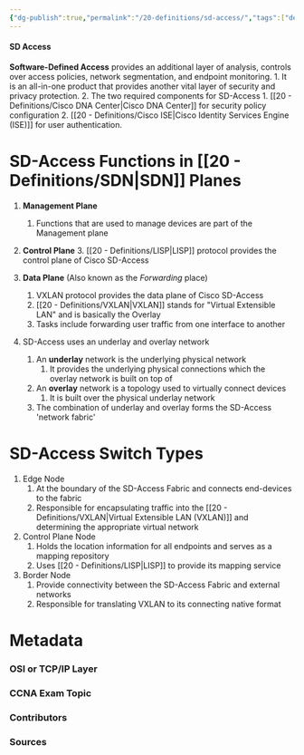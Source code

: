 ```yaml
---
{"dg-publish":true,"permalink":"/20-definitions/sd-access/","tags":["defs_ccna"]}
---
```


#### SD Access
**Software-Defined Access** provides an additional layer of analysis, controls over access policies, network segmentation, and endpoint monitoring.
	1. It is an all-in-one product that provides another vital layer of security and privacy protection.
	2. The two required components for SD-Access
		1. [[20 - Definitions/Cisco DNA Center\|Cisco DNA Center]] for security policy configuration
		2. [[20 - Definitions/Cisco ISE\|Cisco Identity Services Engine (ISE)]] for user authentication.

# SD-Access Functions in [[20 - Definitions/SDN\|SDN]] Planes
1. **Management Plane**
	1. Functions that are used to manage devices are part of the Management plane
2. **Control Plane**
	3. [[20 - Definitions/LISP\|LISP]] protocol provides the control plane of Cisco SD-Access
3. **Data Plane** (Also known as the *Forwarding* place)
	1. VXLAN protocol provides the data plane of Cisco SD-Access
	2. [[20 - Definitions/VXLAN\|VXLAN]] stands for "Virtual Extensible LAN" and is basically the Overlay
	3. Tasks include forwarding user traffic from one interface to another

4. SD-Access uses an underlay and overlay network
	1. An **underlay** network is the underlying physical network
		1. It provides the underlying physical connections which the overlay network is built on top of
	2. An **overlay** network is a topology used to virtually connect devices
		1. It is built over the physical underlay network
	3. The combination of underlay and overlay forms the SD-Access 'network fabric'

# SD-Access Switch Types
1. Edge Node
	1. At the boundary of the SD-Access Fabric and connects end-devices to the fabric
	2. Responsible for encapsulating traffic into the [[20 - Definitions/VXLAN\|Virtual Extensible LAN (VXLAN)]] and determining the appropriate virtual network
2. Control Plane Node
	1. Holds the location information for all endpoints and serves as a mapping repository
	2. Uses [[20 - Definitions/LISP\|LISP]] to provide its mapping service
3. Border Node
	1. Provide connectivity between the SD-Access Fabric and external networks
	2. Responsible for translating VXLAN to its connecting native format


# Metadata
### OSI or TCP/IP Layer

### CCNA Exam Topic

### Contributors

### Sources
